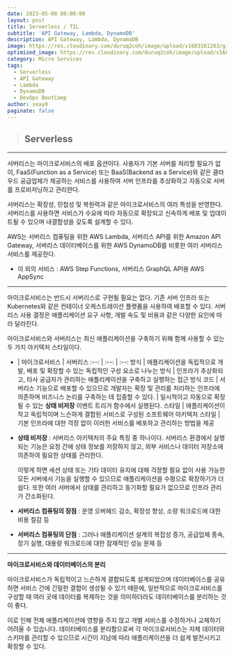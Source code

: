```yaml
---
date: 2023-05-08 00:00:00
layout: post
title: Serverless / TIL
subtitle: 'API Gateway, Lambda, DynamoDB'
description: API Gateway, Lambda, DynamoDB
image: https://res.cloudinary.com/duruq2coh/image/upload/v1683161283/gitio/msa_b5yogy.png
optimized_image: https://res.cloudinary.com/duruq2coh/image/upload/v1683161283/gitio/msa_b5yogy.png
category: Micro Services
tags:
  - Serverless
  - API Gateway
  - Lambda
  - DynamoDB
  - DevOps BootCamp
author: seay0
paginate: false
---
```


> ## **Serverless** 
---

서버리스는 마이크로서비스의 배포 옵션이다. 사용자가 기본 서버를 처리할 필요가 없이, FaaS(Function as a Service) 또는 BaaS(Backend as a Service)와 같은 클라우드 공급업체가 제공하는 서비스를 사용하여 서버 인프라를 추상화하고 자동으로 서버를 프로비저닝하고 관리한다.

서버리스는 확장성, 민첩성 및 복원력과 같은 마이크로서비스의 여러 특성을 반영한다. 서버리스를 사용하면 서비스가 수요에 따라 자동으로 확장되고 신속하게 배포 및 업데이트될 수 있으며 내결함성을 갖도록 설계할 수 있다.

AWS는 서버리스 컴퓨팅을 위한 AWS Lambda, 서버리스 API를 위한 Amazon API Gateway, 서버리스 데이터베이스를 위한 AWS DynamoDB를 비롯한 여러 서버리스 서비스를 제공한다. 
- 이 외의 서비스 : AWS Step Functions, 서버리스 GraphQL API용 AWS AppSync

---

마이크로서비스는 반드시 서버리스로 구현될 필요는 없다. 기존 서버 인프라 또는 Kubernetes와 같은 컨테이너 오케스트레이션 플랫폼을 사용하여 배포할 수 있다. 서버리스 사용 결정은 애플리케이션 요구 사항, 개발 속도 및 비용과 같은 다양한 요인에 따라 달라진다.

마이크로서비스와 서버리스는 최신 애플리케이션을 구축하기 위해 함께 사용할 수 있는 두 가지 아키텍처 스타일이다.

- | 마이크로서비스 | 서버리스
:--: | :--: | :--: 
방식 | 애플리케이션을 독립적으로 개발, 배포 및 확장할 수 있는 독립적인 구성 요소로 나누는 방식 | 인프라가 추상화되고, 타사 공급자가 관리하는 애플리케이션을 구축하고 실행하는 접근 방식
코드 | 서버리스 기능으로 배포할 수 있으므로 개발자는 확장 및 관리를 처리하는 인프라에 의존하며 비즈니스 논리를 구축하는 데 집중할 수 있다. | 일시적이고 자동으로 확장될 수 있는 **상태 비저장** 이벤트 트리거 함수에서 실행된다.
스타일 | 애플리케이션이 작고 독립적이며 느슨하게 결합된 서비스로 구성된 소프트웨어 아키텍처 스타일 | 기본 인프라에 대한 걱정 없이 이러한 서비스를 배포하고 관리하는 방법을 제공

* **상태 비저장** : 서버리스 아키텍처의 주요 특징 중 하나이다. 서버리스 환경에서 실행되는 기능은 요청 간에 상태 정보를 저장하지 않고, 외부 서비스나 데이터 저장소에 의존하여 필요한 상태를 관리한다. 

  이렇게 하면 세션 상태 또는 기타 데이터 유지에 대해 걱정할 필요 없이 사용 가능한 모든 서버에서 기능을 실행할 수 있으므로 애플리케이션을 수평으로 확장하기가 더 쉽다. 또한 여러 서버에서 상태를 관리하고 동기화할 필요가 없으므로 인프라 관리가 간소화된다.


* **서버리스 컴퓨팅의 장점** : 
운영 오버헤드 감소, 확장성 향상, 소량 워크로드에 대한 비용 절감 등
* **서버리스 컴퓨팅의 단점** : 
그러나 애플리케이션 설계의 복잡성 증가, 공급업체 종속, 장기 실행, 대용량 워크로드에 대한 잠재적인 성능 문제 등

---

**마이크로서비스와 데이터베이스의 분리**  

마이크로서비스가 독립적이고 느슨하게 결합되도록 설계되었으며 데이터베이스를 공유하면 서비스 간에 긴밀한 결합이 생성될 수 있기 때문에, 일반적으로 마이크로서비스를 구성할 때 여러 곳에 데이터를 복제하는 것을 의미하더라도 데이터베이스를 분리하는 것이 좋다.

이로 인해 전체 애플리케이션에 영향을 주지 않고 개별 서비스를 수정하거나 교체하기 어려울 수 있습니다. 데이터베이스를 분리함으로써 각 마이크로서비스는 자체 데이터와 스키마를 관리할 수 있으므로 시간이 지남에 따라 애플리케이션을 더 쉽게 발전시키고 확장할 수 있다.